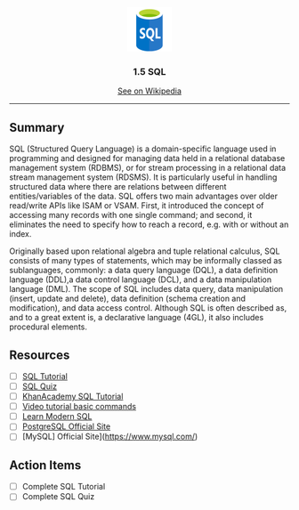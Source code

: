 <p align="center">
<img src="../../images/logos/sql-logo.png" alt="Logo" width="80" height="80">

  <h3 align="center">1.5 SQL</h3>
  <p align="center">
    <a href="https://en.wikipedia.org/wiki/SQL" target="_blank">See on Wikipedia</a>
  </p>

  <hr />
</p>

## Summary

SQL (Structured Query Language) is a domain-specific language used in
programming and designed for managing data held in a relational database
management system (RDBMS), or for stream processing in a relational data stream
management system (RDSMS). It is particularly useful in handling structured data
where there are relations between different entities/variables of the data. SQL
offers two main advantages over older read/write APIs like ISAM or VSAM. First,
it introduced the concept of accessing many records with one single command; and
second, it eliminates the need to specify how to reach a record, e.g. with or
without an index.

Originally based upon relational algebra and tuple relational calculus, SQL
consists of many types of statements, which may be informally classed as
sublanguages, commonly: a data query language (DQL), a data definition
language (DDL),a data control language (DCL), and a data manipulation
language (DML). The scope of SQL includes data query, data manipulation
(insert, update and delete), data definition (schema creation and modification),
and data access control. Although SQL is often described as, and to a great
extent is, a declarative language (4GL), it also includes procedural elements.

## Resources

- [ ] [SQL Tutorial](https://www.1keydata.com/sql/sql.html)
- [ ] [SQL Quiz](https://www.1keydata.com/sql/sql-quiz.html)
- [ ] [KhanAcademy SQL Tutorial](https://www.khanacademy.org/computing/computer-programming/sql)
- [ ] [Video tutorial basic commands](https://www.youtube.com/watch?v=OlT3FispsMU)
- [ ] [Learn Modern SQL](https://modern-sql.com/)
- [ ] [PostgreSQL Official Site](https://www.postgresql.org/)
- [ ] [MySQL] Official Site](https://www.mysql.com/)

## Action Items

- [ ] Complete SQL Tutorial
- [ ] Complete SQL Quiz

